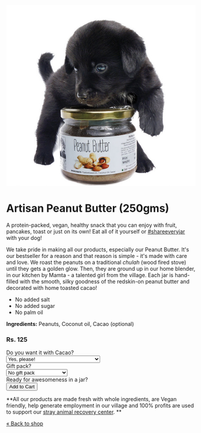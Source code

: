 <!-- 

Title: Artisan peanut butter

Javascript: fbq('track', 'ViewContent');

-->
<img src="/images/pnt_btr_joey01_600.jpg" alt="Peanut Butter" id="mainimage"/>

Artisan Peanut Butter (250gms)
===

A protein-packed, vegan, healthy snack that you can enjoy with fruit, pancakes, toast or just on its own! Eat all of it yourself or <a href='https://www.facebook.com/hashtag/shareeveryjar' target='_blank'>#shareeveryjar</a> with your dog!

We take pride in making all our products, especially our Peanut Butter. It's our bestseller for a reason and that reason is simple - it's made with care and love. We roast the peanuts on a traditional _chulah_ (wood fired stove) until they gets a golden glow. Then, they are ground up in our home blender, in our kitchen by Mamta - a talented girl from the village. Each jar is hand-filled with the smooth, silky goodness of the redskin-on peanut butter and decorated with home toasted cacao!

* No added salt
* No added sugar
* No palm oil

**Ingredients:** Peanuts, Coconut oil, Cacao (optional) 

### Rs. 125

<form action="https://www.e-junkie.com/ecom/gb.php?c=cart&cl=328984&i=pntbtr250&ejc=2" method="POST" target="ej_ejc" accept-charset="UTF-8">
<input type="hidden" name="on0" value="Do you want it with Cacao?">
Do you want it with Cacao?<br>
<select name="os0">
<option value="Yes, please!">Yes, please!</option>
<option value="No, I will be sharing this with my dog :)">No, I will be sharing this with my dog :)</option>
</select><br>
Gift pack?<br>
<select name="o1">
<option value="No gift pack">No gift pack</option>
<option value="Gift pack for Rs. 5 more">Gift pack for Rs. 5 more</option>
</select><br>
Ready for awesomeness in a jar?<br>
<input type="button" border="0"  value="Add to Cart" class="ec_ejc_thkbx" onClick="return EJEJC_lc(this.parentNode);">
</form>

**All our products are made fresh with whole ingredients, are Vegan friendly, help generate employment in our village and 100% profits are used to support our [stray animal recovery center](/?p=recovery). **

[&laquo; Back to shop](/?p=shop)
